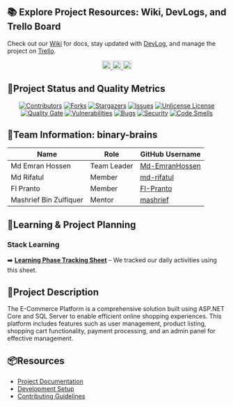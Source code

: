 ## 📚 Explore Project Resources: Wiki, DevLogs, and Trello Board
Check out our [Wiki](https://github.com/Learnathon-By-Geeky-Solutions/binary-brains/wiki) for docs, stay updated with [DevLog](https://github.com/Learnathon-By-Geeky-Solutions/binary-brains/tree/main/DevLog), and manage the project on [Trello](https://trello.com/b/67a6303580ff372f899865ae/e-commerce-system-binary-brains).

<div align="center">
  <a href="https://github.com/Learnathon-By-Geeky-Solutions/binary-brains/wiki">
    <img src="https://img.shields.io/badge/BinaryBrains-Wiki-007ACC?logo=github&logoColor=white&style=for-the-badge&background=000000" alt="GitHub Learnathon Wiki" style="height: 20px;">
  </a>
  <a href="https://trello.com/b/67a6303580ff372f899865ae/e-commerce-system-binary-brains">
    <img src="https://img.shields.io/badge/Trello-Project%20Board-0079BF?logo=trello&logoColor=white&style=flat-square" alt="Trello Board" style="height: 20px;">
  </a>
  <a href="https://github.com/Learnathon-By-Geeky-Solutions/binary-brains/tree/main/DevLog">
    <img src="https://img.shields.io/badge/DevLog-Updates-FFD700?logo=github&logoColor=white&style=flat-square" alt="Development Logs" style="height: 20px;">
  </a>
</div>




## 🚀Project Status and Quality Metrics
<div align="center">
  
[![Contributors][contributors-shield]][contributors-url]
[![Forks][forks-shield]][forks-url]
[![Stargazers][stars-shield]][stars-url]
[![Issues][issues-shield]][issues-url]
[![Unlicense License][license-shield]][license-url]
<br>
[![Quality Gate](https://sonarcloud.io/api/project_badges/measure?project=Learnathon-By-Geeky-Solutions_binary-brains&metric=alert_status&style=for-the-badge&color=4C8BF5)](https://sonarcloud.io/dashboard?id=Learnathon-By-Geeky-Solutions_binary-brains)
[![Vulnerabilities](https://sonarcloud.io/api/project_badges/measure?project=Learnathon-By-Geeky-Solutions_binary-brains&metric=vulnerabilities&style=for-the-badge&color=FF6F61)](https://sonarcloud.io/component_measures/domain/Vulnerability?id=Learnathon-By-Geeky-Solutions_binary-brains)
[![Bugs](https://sonarcloud.io/api/project_badges/measure?project=Learnathon-By-Geeky-Solutions_binary-brains&metric=bugs&style=for-the-badge&color=FF6F61)](https://sonarcloud.io/component_measures/domain/Bugs?id=Learnathon-By-Geeky-Solutions_binary-brains)
[![Security](https://sonarcloud.io/api/project_badges/measure?project=Learnathon-By-Geeky-Solutions_binary-brains&metric=security_rating&style=for-the-badge&color=28A745)](https://sonarcloud.io/component_measures/domain/Security?id=Learnathon-By-Geeky-Solutions_binary-brains)
[![Code Smells](https://sonarcloud.io/api/project_badges/measure?project=Learnathon-By-Geeky-Solutions_binary-brains&metric=code_smells&style=for-the-badge&color=FFA500)](https://sonarcloud.io/component_measures/domain/CodeSmells?id=Learnathon-By-Geeky-Solutions_binary-brains)

</div>

<!-- ALL Links -->
[contributors-shield]: https://img.shields.io/github/contributors/Learnathon-By-Geeky-Solutions/binary-brains.svg?style=for-the-badge&color=4C8BF5
[contributors-url]: https://github.com/Learnathon-By-Geeky-Solutions/binary-brains/graphs/contributors
[forks-shield]: https://img.shields.io/github/forks/Learnathon-By-Geeky-Solutions/binary-brains.svg?style=for-the-badge&color=4C8BF5
[forks-url]: https://github.com/Learnathon-By-Geeky-Solutions/binary-brains/network/members
[stars-shield]: https://img.shields.io/github/stars/Learnathon-By-Geeky-Solutions/binary-brains.svg?style=for-the-badge&color=4C8BF5
[stars-url]: https://github.com/Learnathon-By-Geeky-Solutions/binary-brains/stargazers
[issues-shield]: https://img.shields.io/github/issues/Learnathon-By-Geeky-Solutions/binary-brains.svg?style=for-the-badge&color=FF6F61
[issues-url]: https://github.com/Learnathon-By-Geeky-Solutions/binary-brains/issues
[license-shield]: https://img.shields.io/github/license/Learnathon-By-Geeky-Solutions/binary-brains.svg?style=for-the-badge&color=28A745
[license-url]: https://github.com/Learnathon-By-Geeky-Solutions/binary-brains/blob/master/LICENSE
[sonarqube-shield]: https://img.shields.io/static/v1?label=Quality%20Gate&message=Passed&color=28A745&style=for-the-badge
[sonarqube-url]: https://sonarcloud.io/dashboard?id=Learnathon-By-Geeky-Solutions_binary-brains

## 🤝Team Information: binary-brains

| Name                   | Role        | GitHub Username                                     |
| ---------------------- | ----------- | --------------------------------------------------- |
| Md Emran Hossen        | Team Leader | [Md-EmranHossen](https://github.com/Md-EmranHossen) |
| Md Rifatul             | Member      | [md-rifatul](https://github.com/md-rifatul)         |
| FI Pranto              | Member      | [FI-Pranto](https://github.com/FI-Pranto)           |
| Mashrief Bin Zulfiquer | Mentor      | [mashrief](https://github.com/mashrief)             |

## 📅Learning & Project Planning

### Stack Learning

➡️ **[Learning Phase Tracking Sheet](https://docs.google.com/spreadsheets/d/1O1THgzEOz3rn8fNiuz1fPZaR_eUYecXm_UKkXdEvVFY/edit?usp=sharing)** – We tracked our daily activities using this sheet.

## 📄Project Description

The E-Commerce Platform is a comprehensive solution built using ASP.NET Core and SQL Server to enable efficient online shopping experiences. This platform includes features such as user management, product listing, shopping cart functionality, payment processing, and an admin panel for effective management.

## 📦Resources

- [Project Documentation](docs/)
- [Development Setup](docs/setup.md)
- [Contributing Guidelines](CONTRIBUTING.md)
